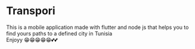 # Transpori
This is a mobile application made with flutter and node js that helps you to find yours paths to a defined city in Tunisia </br>
Enjoyy 😁😁😁😁😁💕💕
